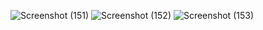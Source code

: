 ![Screenshot (151)](https://github.com/ShwetaChavan13/tic-tac-toe-javascript/assets/155257376/7f43912f-5186-49ff-a8d2-6ff5090e96b3)
![Screenshot (152)](https://github.com/ShwetaChavan13/tic-tac-toe-javascript/assets/155257376/0ab72179-e63c-4a87-9c5d-caf9b48ccae6)
![Screenshot (153)](https://github.com/ShwetaChavan13/tic-tac-toe-javascript/assets/155257376/e5c50478-20c1-4bb0-91c3-f32c4ad18b2e)
